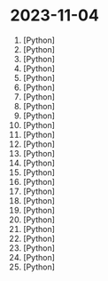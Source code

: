 # 2023-11-04

1. [](https://github.comundefined "Dev tool that writes scalable apps from scratch while the developer oversees the implementation") [Python]
2. [](https://github.comundefined "OCR图片转文字识别软件，完全离线。截屏/批量导入图片，支持多国语言、合并段落、竖排文字。可排除水印区域，提取干净的文本。基于 PaddleOCR 。") [Python]
3. [](https://github.comundefined "Demo showcasing ~real-time Latent Consistency Model pipeline with Diffusers and a MJPEG stream server") [Python]
4. [](https://github.comundefined "⚡ Building applications with LLMs through composability ⚡") [Python]
5. [](https://github.comundefined "Bisheng is an open LLM devops platform for next generation AI applications.") [Python]
6. [](https://github.comundefined "VideoCrafter1: Open Diffusion Models for High-Quality Video Generation") [Python]
7. [](https://github.comundefined "A set of examples around pytorch in Vision, Text, Reinforcement Learning, etc.") [Python]
8. [](https://github.comundefined "Train transformer language models with reinforcement learning.") [Python]
9. [](https://github.comundefined "Universal Command Line Interface for Amazon Web Services") [Python]
10. [](https://github.comundefined "This repo contains some solved python hacker codes") [Python]
11. [](https://github.comundefined "PyTorch Tutorial for Deep Learning Researchers") [Python]
12. [](https://github.comundefined "🤗 Transformers: State-of-the-art Machine Learning for Pytorch, TensorFlow, and JAX.") [Python]
13. [](https://github.comundefined "BlueLM(蓝心大模型): Open large language models developed by vivo AI Lab") [Python]
14. [](https://github.comundefined "Run MemGPT-AutoGEN-Local LLM Together") [Python]
15. [](https://github.comundefined "[ICCV 2023] ProPainter: Improving Propagation and Transformer for Video Inpainting") [Python]
16. [](https://github.comundefined "🦉 ML Experiments Management with Git") [Python]
17. [](https://github.comundefined "Ship RAG based LLM web apps in seconds.") [Python]
18. [](https://github.comundefined "A list of useful payloads and bypass for Web Application Security and Pentest/CTF") [Python]
19. [](https://github.comundefined "github release、archive以及项目文件的加速项目") [Python]
20. [](https://github.comundefined "💻 A fully functional local AWS cloud stack. Develop and test your cloud & Serverless apps offline") [Python]
21. [](https://github.comundefined "Awesome multilingual OCR toolkits based on PaddlePaddle (practical ultra lightweight OCR system, support 80+ languages recognition, provide data annotation and synthesis tools, support training and deployment among server, mobile, embedded and IoT devices)") [Python]
22. [](https://github.comundefined "A high-throughput and memory-efficient inference and serving engine for LLMs") [Python]
23. [](https://github.comundefined "AWX provides a web-based user interface, REST API, and task engine built on top of Ansible. It is one of the upstream projects for Red Hat Ansible Automation Platform.") [Python]
24. [](https://github.comundefined "Compare tables within or across databases") [Python]
25. [](https://github.comundefined "Inference code for LLaMA models") [Python]
